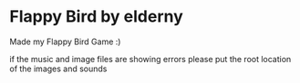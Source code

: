 # Flappy Bird by elderny
Made my Flappy Bird Game :)

if the music and image files are showing errors please put the root location of the images and sounds
